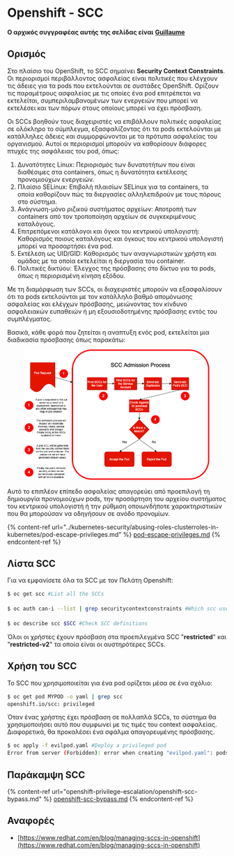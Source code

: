 # Openshift - SCC

**Ο αρχικός συγγραφέας αυτής της σελίδας είναι** [**Guillaume**](https://www.linkedin.com/in/guillaume-chapela-ab4b9a196)

## Ορισμός

Στο πλαίσιο του OpenShift, το SCC σημαίνει **Security Context Constraints**. Οι περιορισμοί περιβάλλοντος ασφαλείας είναι πολιτικές που ελέγχουν τις άδειες για τα pods που εκτελούνται σε συστάδες OpenShift. Ορίζουν τις παραμέτρους ασφαλείας με τις οποίες ένα pod επιτρέπεται να εκτελείται, συμπεριλαμβανομένων των ενεργειών που μπορεί να εκτελέσει και των πόρων στους οποίους μπορεί να έχει πρόσβαση.

Οι SCCs βοηθούν τους διαχειριστές να επιβάλλουν πολιτικές ασφαλείας σε ολόκληρο το σύμπλεγμα, εξασφαλίζοντας ότι τα pods εκτελούνται με κατάλληλες άδειες και συμμορφώνονται με τα πρότυπα ασφαλείας του οργανισμού. Αυτοί οι περιορισμοί μπορούν να καθορίσουν διάφορες πτυχές της ασφάλειας του pod, όπως:

1. Δυνατότητες Linux: Περιορισμός των δυνατοτήτων που είναι διαθέσιμες στα containers, όπως η δυνατότητα εκτέλεσης προνομιούχων ενεργειών.
2. Πλαίσιο SELinux: Επιβολή πλαισίων SELinux για τα containers, τα οποία καθορίζουν πώς τα διεργασίες αλληλεπιδρούν με τους πόρους στο σύστημα.
3. Ανάγνωση-μόνο ριζικού συστήματος αρχείων: Αποτροπή των containers από τον τροποποίηση αρχείων σε συγκεκριμένους καταλόγους.
4. Επιτρεπόμενοι κατάλογοι και όγκοι του κεντρικού υπολογιστή: Καθορισμός ποιους καταλόγους και όγκους του κεντρικού υπολογιστή μπορεί να προσαρτήσει ένα pod.
5. Εκτέλεση ως UID/GID: Καθορισμός των αναγνωριστικών χρήστη και ομάδας με τα οποία εκτελείται η διεργασία του container.
6. Πολιτικές δικτύου: Έλεγχος της πρόσβασης στο δίκτυο για τα pods, όπως η περιορισμένη κίνηση εξόδου.

Με τη διαμόρφωση των SCCs, οι διαχειριστές μπορούν να εξασφαλίσουν ότι τα pods εκτελούνται με τον κατάλληλο βαθμό απομόνωσης ασφαλείας και ελέγχων πρόσβασης, μειώνοντας τον κίνδυνο ασφαλειακών ευπαθειών ή μη εξουσιοδοτημένης πρόσβασης εντός του συμπλέγματος.

Βασικά, κάθε φορά που ζητείται η αναπτυξη ενός pod, εκτελείται μια διαδικασία πρόσβασης όπως παρακάτω:

<figure><img src="../../.gitbook/assets/Managing SCCs in OpenShift-1.png" alt=""><figcaption></figcaption></figure>

Αυτό το επιπλέον επίπεδο ασφαλείας απαγορεύει από προεπιλογή τη δημιουργία προνομιούχων pods, την προσάρτηση του αρχείου συστήματος του κεντρικού υπολογιστή ή την ρύθμιση οποιωνδήποτε χαρακτηριστικών που θα μπορούσαν να οδηγήσουν σε ανόδο προνομίων.

{% content-ref url="../kubernetes-security/abusing-roles-clusterroles-in-kubernetes/pod-escape-privileges.md" %}
[pod-escape-privileges.md](../kubernetes-security/abusing-roles-clusterroles-in-kubernetes/pod-escape-privileges.md)
{% endcontent-ref %}

## Λίστα SCC

Για να εμφανίσετε όλα τα SCC με τον Πελάτη Openshift:
```bash
$ oc get scc #List all the SCCs

$ oc auth can-i --list | grep securitycontextconstraints #Which scc user can use

$ oc describe scc $SCC #Check SCC definitions
```
Όλοι οι χρήστες έχουν πρόσβαση στα προεπιλεγμένα SCC "**restricted**" και "**restricted-v2**" τα οποία είναι οι αυστηρότερες SCCs.

## Χρήση του SCC

Το SCC που χρησιμοποιείται για ένα pod ορίζεται μέσα σε ένα σχόλιο:
```bash
$ oc get pod MYPOD -o yaml | grep scc
openshift.io/scc: privileged
```
Όταν ένας χρήστης έχει πρόσβαση σε πολλαπλά SCCs, το σύστημα θα χρησιμοποιήσει αυτό που συμφωνεί με τις τιμές του context ασφαλείας. Διαφορετικά, θα προκαλέσει ένα σφάλμα απαγορευμένης πρόσβασης.
```bash
$ oc apply -f evilpod.yaml #Deploy a privileged pod
Error from server (Forbidden): error when creating "evilpod.yaml": pods "evilpod" is forbidden: unable to validate against any security context constrain
```
## Παράκαμψη SCC

{% content-ref url="openshift-privilege-escalation/openshift-scc-bypass.md" %}
[openshift-scc-bypass.md](openshift-privilege-escalation/openshift-scc-bypass.md)
{% endcontent-ref %}

## Αναφορές

* [https://www.redhat.com/en/blog/managing-sccs-in-openshift](https://www.redhat.com/en/blog/managing-sccs-in-openshift)
